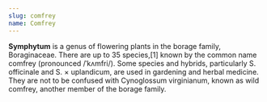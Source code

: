 ```yaml
---
slug: comfrey
name: Comfrey
---
```

**Symphytum** is a genus of flowering plants in the borage family, Boraginaceae. There are up to 35 species,\[1] known by the common name comfrey (pronounced /ˈkʌmfri/). Some species and hybrids, particularly S. officinale and S. × uplandicum, are used in gardening and herbal medicine. They are not to be confused with Cynoglossum virginianum, known as wild comfrey, another member of the borage family.
